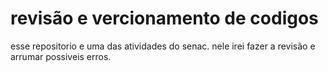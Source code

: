 # revisão e vercionamento de codigos
esse repositorio e uma das atividades do senac. nele irei fazer a revisão e arrumar possiveis erros. 
